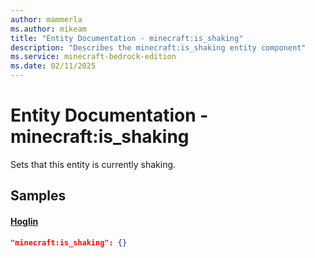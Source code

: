 ```yaml
---
author: mammerla
ms.author: mikeam
title: "Entity Documentation - minecraft:is_shaking"
description: "Describes the minecraft:is_shaking entity component"
ms.service: minecraft-bedrock-edition
ms.date: 02/11/2025 
---
```


# Entity Documentation - minecraft:is_shaking

Sets that this entity is currently shaking.


## Samples

#### [Hoglin](https://github.com/Mojang/bedrock-samples/tree/preview/behavior_pack/entities/hoglin.json)


```json
"minecraft:is_shaking": {}
```
